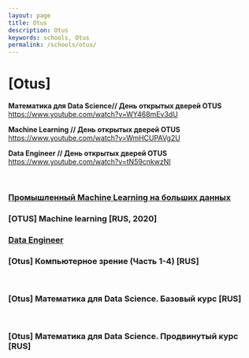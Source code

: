```yaml
---
layout: page
title: Otus
description: Otus
keywords: schools, Otus
permalink: /schools/otus/
---
```


# [Otus]

**Математика для Data Science// День открытых дверей OTUS**  
https://www.youtube.com/watch?v=WY468mEv3dU

**Machine Learning // День открытых дверей OTUS**  
https://www.youtube.com/watch?v=WmHCUPAVg2U

**Data Engineer // День открытых дверей OTUS**  
https://www.youtube.com/watch?v=tN59cnkwzNI

<br/>

### [Промышленный Machine Learning на больших данных](/schools/otus/production-ml-on-bigdata/)

### [OTUS] Machine learning [RUS, 2020]

### [Data Engineer](/schools/otus/data-engineer/)

### [Otus] Компьютерное зрение (Часть 1-4) [RUS]

<br/>

### [Otus] Математика для Data Science. Базовый курс [RUS]

<br/>

### [Otus] Математика для Data Science. Продвинутый курс [RUS]
